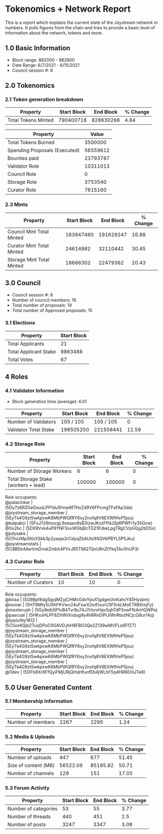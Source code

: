 # Tokenomics + Network Report
This is a report which explains the current state of the Joystream network in numbers. It pulls figures from the chain and tries to provide a basic level of information about the network, tokens and more. 

## 1.0 Basic Information
* Block range: 882000 - 982800
* Date Range: 6/7/2021 - 6/15/2021
* Council session #: 8

## 2.0 Tokenomics
### 2.1 Token generation breakdown
| Property            | Start Block | End Block | % Change |
|---------------------|--------------|--------------|----------|
| Total Tokens Minted |  790400718 | 828630266 | 4.84 |

| Property            | Value        |
|---------------------|--------------|
| Total Tokens Burned | 3500000           | 
| Spending Proposals (Executed)   |  56559612                  |
| Bounties paid       |  23793787                           |
| Validator Role      |  10311013            | 
| Council Role        | 0             | 
| Storage Role        | 3753540             | 
| Curator Role        | 7615160             |


### 2.3 Mints 
| Property                    | Start Block           | End Block | % Change |
|-----------------------------|-----------------------|--------------|----------|
| Council Mint Total Minted   | 163947460  |  191629247 |16.88          |
| Curator Mint Total Minted   |  24614982 | 32110442| 30.45          |
| Storage Mint Total Minted   |  18666302 |  22479362            |  20.43        |

## 3.0 Council
* Council session #: 8
* Number of council members: 16
* Total number of proposals: 19
* Total number of Approved proposals: 15

### 3.1 Elections
| Property                    | Start Block  |
|-----------------------------|--------------|
| Total Applicants            |21              |
| Total Applicant Stake       |9863488              |
| Total Votes                 |67             |

## 4 Roles
### 4.1 Validator Information
* Block generation time (average): 6.01

| Property                    | Start Block | End Block | % Change |
|-----------------------------|--------------|--------------|----------|
| Number of Validators       |  105 / 105 | 105 / 105 | 0 |
| Validator Total Stake       | 198505250 | 221508441 | 11.59 |


### 4.2 Storage Role
| Property                | Start Block | End Block | % Change |
|-------------------------|--------------|--------------|----------|
| Number of Storage Workers | 6  |  6 | 0 |
| Total Storage Stake (workers + lead)  | 100000 |  100000 | 0 |   

Role occupants:  
@palacinkar | (5Dy7z6RZGeGxusLPP1du5fmw8f7HxZd9V6FPcmgTFsFAp3da)  
@joystream_storage_member | (5EyTk4G9zt5wApxwK6MbPWQfRY6xy2nxfq8V6EXWfHxP5jou)  
@kalpakci | (5FxJ7z9tnscgL9xeqeo8sB3izwJKszFPdJSpRPWFr1y35Gcw)  
@0x2bc | (5DX9Vvk4uP8YNFSsvWGbjBcTG21PJbeLpgTRgCVpGQg2bDSx)  
@julysake | (5CFnUMpSNxXSkb3p2yaqw2rCdyqZbAUtx9SQVkPBYL5P5Jku)  
@joystreamstats | (5C8BEb4AwVmDnxkZmbh4PVxJR5TMQ7QxU6nZtYkqTAvXhUP3)  


### 4.3 Curator Role
| Property                | Start Block | End Block | % Change |
|-------------------------|--------------|--------------|----------|
| Number of Curators      | 10 | 10 | 0 |   

Role occupants:  
@kiraa | (5G9Bpf8dgSgojMZyjCHMcGdvYpxX1gdgeUtnKahcY45Hysbm)  
@isonar | (5HT8Mty5U5hFKVwv24uFswX2e41vurU3F5rkLMoETR8XmjFy)  
@maxlevush | (5Gy9eib5P1vB4Tvr9u74J7rhxvHqv5qhTdP3xwFfkArHQWPe)  
@pascual | (5HKxxHLPF8ZHWiXndug9y4hRRnDiPUiWnRbutNCjcQ8ur14q)  
@lyazufey1812 | (5C5oxKQjb2TuqDPoC9GAVDJhH8FBG3Qe2Z139wMVFLo6FfZT)  
@joystream_storage_member | (5EyTk4G9zt5wApxwK6MbPWQfRY6xy2nxfq8V6EXWfHxP5jou)  
@joystream_storage_member | (5EyTk4G9zt5wApxwK6MbPWQfRY6xy2nxfq8V6EXWfHxP5jou)  
@joystream_storage_member | (5EyTk4G9zt5wApxwK6MbPWQfRY6xy2nxfq8V6EXWfHxP5jou)  
@joystream_storage_member | (5EyTk4G9zt5wApxwK6MbPWQfRY6xy2nxfq8V6EXWfHxP5jou)  
@l1dev | (5DFb8Xr8FfQyiFMjURjQHqHfunfEb4jWLhF5q4HR6EHiJTe8)  


## 5.0 User Generated Content
### 5.1 Membership Information
| Property          | Start Block | End Block | % Change |
|-------------------|--------------|--------------|----------|
| Number of members | 2267|  2295 | 1.24 |

### 5.2 Media & Uploads
| Property                | Start Block | End Block | % Change |
|-------------------------|--------------|--------------|----------|
| Number of uploads       | 447 | 677  |  51.45 |
| Size of content (MB)        |  56522.06 |  85185.82 | 50.71          |
| Number of channels      |  129 | 151 | 17.05 |

### 5.3 Forum Activity
| Property          | Start Block | End Block | % Change |
|-------------------|--------------|--------------|----------|
| Number of categories | 53 | 55 | 3.77         |
| Number of threads    | 440| 451 | 2.5         |
| Number of posts      | 3247 | 3347            |  3.08        |